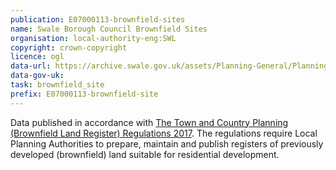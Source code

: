 ```yaml
---
publication: E07000113-brownfield-sites
name: Swale Borough Council Brownfield Sites
organisation: local-authority-eng:SWL
copyright: crown-copyright
licence: ogl
data-url: https://archive.swale.gov.uk/assets/Planning-General/Planning-Policy/Brownfield-Land-Register/Brownfield-Land-Register-for-Website-PROTECTED-VERSION.xlsx
data-gov-uk: 
task: brownfield_site
prefix: E07000113-brownfield-site
---
```


Data published in accordance with [The Town and Country Planning (Brownfield Land Register) Regulations 2017](http://www.legislation.gov.uk/uksi/2017/403/contents/made).
The regulations require Local Planning Authorities to prepare, maintain and publish registers of previously developed (brownfield) land suitable for residential development.

